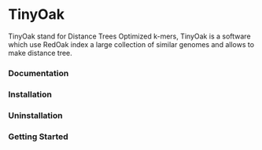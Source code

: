 # TinyOak
TinyOak stand for Distance Trees Optimized k-mers, TinyOak is a software which use RedOak index a large collection of similar genomes and allows to make distance tree.

### Documentation

### Installation

### Uninstallation

### Getting Started
